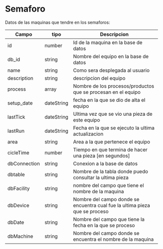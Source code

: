 Semaforo
==========

Datos de las maquinas que tendre en los semaforos:

|Campo|tipo|Descripcion|
|-----|----|-----------|
|id|number|Id de la maquina en la base de datos|
|db_id|string|Nombre del equipo en la base de datos|
|name|string|Como sera desplegada al usuario|
|description|string|descripcion del equipo|
|process|array|Nombre de los procesos/productos que se procesan en el equipo|
|setup_date|dateString|fecha en la que se dio de alta el equipo|
|lastTick|dateString| Ultima vez que se vio una pieza de este equipo|
|lastRun|dateString|Fecha en la que se ejecuto la ultima actualizacion|
|area|string|Area a la que pertenece el equipo|
|cicleTime|number|Tiempo en que termina de hacer una pieza [en segundos]|
|dbConnection|string|Conexion a la base de datos|
|dbtable|string|Nombre de la tabla donde puedo consultar la ultima pieza|
|dbFacility|string|nombre del campo que tiene el nombre de la maquina|
|dbDevice|string|Nombre del campo donde se encuentra cual fue la ultima pieza que se proceso|
|dbDate|string|Nombre del campo que tiene la fecha en la que se proceso|
|dbMachine|string|Nombre del campo donde se encuentra el nombre de la maquina|
